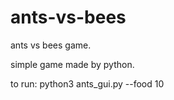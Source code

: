 # ants-vs-bees
ants vs bees game.

simple game made by python.

to run: python3 ants_gui.py --food 10

